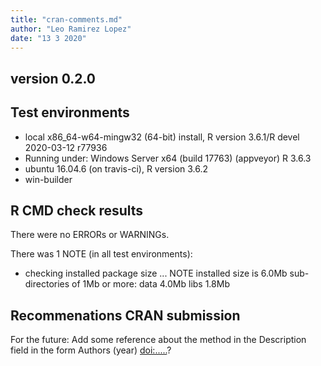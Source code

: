 ```yaml
---
title: "cran-comments.md"
author: "Leo Ramirez Lopez"
date: "13 3 2020"
---
```


## version 0.2.0
## Test environments
* local x86_64-w64-mingw32 (64-bit) install, R version 3.6.1/R devel 2020-03-12 r77936
* Running under: Windows Server x64 (build 17763) (appveyor) R 3.6.3 
* ubuntu 16.04.6 (on travis-ci), R version 3.6.2
* win-builder 

## R CMD check results
There were no ERRORs or WARNINGs. 

There was 1 NOTE (in all test environments):

* checking installed package size ... NOTE
  installed size is  6.0Mb
  sub-directories of 1Mb or more:
    data   4.0Mb
    libs   1.8Mb

## Recommenations CRAN submission
For the future:  Add some reference about the method in
the Description field in the form Authors (year) <doi:.....>?
